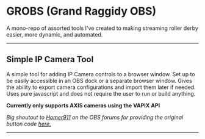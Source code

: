 # GROBS (Grand Raggidy OBS)
A mono-repo of assorted tools I've created to making streaming roller derby easier, more dynamic, and automated.  

---
## Simple IP Camera Tool
A simple tool for adding IP Camera controls to a browser window.  Set up to be easily accessible in an OBS dock or a separate browser window.
Gives the ability to export camera configurations and import them later if needed.  Uses pure javascript and does not require the user to run or build anything.

**Currently only supports AXIS cameras using the VAPIX API**

*Big shoutout to [Homer911](https://obsproject.com/forum/members/homer911.300179/) on the OBS forums for providing the original button code [here.](https://obsproject.com/forum/threads/ptz-control-for-axis-camera.117728/)*

---
